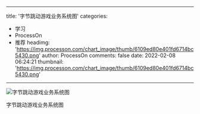 
---
title: '字节跳动游戏业务系统图'
categories: 
 - 学习
 - ProcessOn
 - 推荐
headimg: 'https://img.processon.com/chart_image/thumb/6109ed80e401fd6714bc5430.png'
author: ProcessOn
comments: false
date: 2022-02-08 06:24:21
thumbnail: 'https://img.processon.com/chart_image/thumb/6109ed80e401fd6714bc5430.png'
---

<div>   
<img class="thumb" alt="字节跳动游戏业务系统图" src="https://img.processon.com/chart_image/thumb/6109ed80e401fd6714bc5430.png" referrerpolicy="no-referrer">
<p>字节跳动游戏业务系统图</p>  
</div>
            